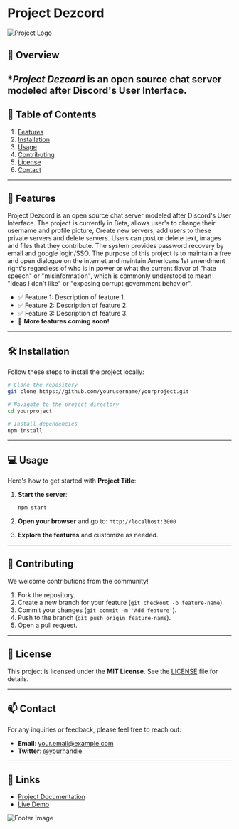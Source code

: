 # Project Dezcord

![Project Logo](https://dezcord.com/resources/preview.png) <!-- Optional: Replace with project logo URL -->

## 🚀 Overview

**Project Dezcord* is an open source chat server modeled after Discord's User Interface.
---

## 📑 Table of Contents

1. [Features](#features)
2. [Installation](#installation)
3. [Usage](#usage)
4. [Contributing](#contributing)
5. [License](#license)
6. [Contact](#contact)

---

## 🌟 Features <a name="features"></a>

Project Dezcord is an open source chat server modeled after Discord's User Interface. The project is currently in Beta, allows user's to change their username and profile picture, Create new servers, add users to these private servers and delete servers. Users can post or delete text, images and files that they contribute. The system provides password recovery by email and google login/SSO. 
The purpose of this project is to maintain a free and open dialogue on the internet and maintain Americans 1st amendment right's regardless of who is in power or what the current flavor of "hate speech" or "misinformation", which is commonly understood to mean "ideas I don't like" or "exposing corrupt government behavior". 

- ✅ Feature 1: Description of feature 1.
- ✅ Feature 2: Description of feature 2.
- ✅ Feature 3: Description of feature 3.
- 🎯 **More features coming soon!**

---

## 🛠️ Installation <a name="installation"></a>

Follow these steps to install the project locally:

```bash
# Clone the repository
git clone https://github.com/yourusername/yourproject.git

# Navigate to the project directory
cd yourproject

# Install dependencies
npm install
```

---

## 💻 Usage <a name="usage"></a>

Here's how to get started with **Project Title**:

1. **Start the server**:
    ```bash
    npm start
    ```

2. **Open your browser** and go to: `http://localhost:3000`

3. **Explore the features** and customize as needed.

---

## 🤝 Contributing <a name="contributing"></a>

We welcome contributions from the community!

1. Fork the repository.
2. Create a new branch for your feature (`git checkout -b feature-name`).
3. Commit your changes (`git commit -m 'Add feature'`).
4. Push to the branch (`git push origin feature-name`).
5. Open a pull request.

---

## 📝 License <a name="license"></a>

This project is licensed under the **MIT License**. See the [LICENSE](LICENSE) file for details.

---

## 📫 Contact <a name="contact"></a>

For any inquiries or feedback, please feel free to reach out:

- **Email**: [your.email@example.com](mailto:your.email@example.com)
- **Twitter**: [@yourhandle](https://twitter.com/yourhandle)

---

## 🔗 Links

- [Project Documentation](https://yourprojectdocs.com)
- [Live Demo](https://yourprojectdemo.com)

![Footer Image](https://via.placeholder.com/600x100) <!-- Optional: Replace with a footer image URL -->
